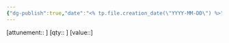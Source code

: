 ```yaml
---
{"dg-publish":true,"date":"<% tp.file.creation_date(\"YYYY-MM-DD\") %>","campaign":"Sunset Fortune","world":"Tor","game_date":null,"type":{"t":"item","s":null},"location":null,"description":null,"tags":["item","sf"],"icon":"FasCube","permalink":"/templates/item/","dgPassFrontmatter":true,"created":"2024-01-29T21:31:34.454+10:30","updated":"2024-08-27T23:12:00.784+09:30"}
---
```


[attunement:: ]
[qty:: ]
[value::]
